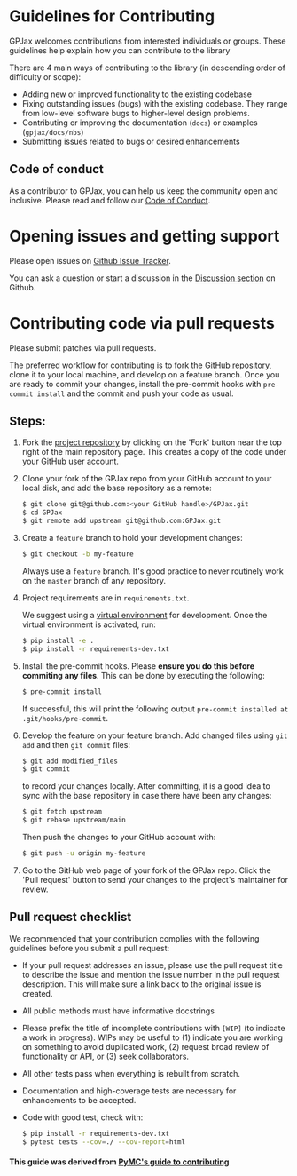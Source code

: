 # Guidelines for Contributing

GPJax welcomes contributions from interested individuals or groups. These
guidelines help explain how you can contribute to the library

There are 4 main ways of contributing to the library (in descending order of
difficulty or scope):

- Adding new or improved functionality to the existing codebase
- Fixing outstanding issues (bugs) with the existing codebase. They range from
  low-level software bugs to higher-level design problems.
- Contributing or improving the documentation (`docs`) or examples
  (`gpjax/docs/nbs`)
- Submitting issues related to bugs or desired enhancements

## Code of conduct

As a contributor to GPJax, you can help us keep the community open and
inclusive. Please read and follow our [Code of
Conduct](https://github.com/thomaspinder/GPJax/blob/master/.github/CODE_OF_CONDUCT.md).

# Opening issues and getting support

Please open issues on [Github Issue
Tracker](https://github.com/thomaspinder/GPJax/issues/new/choose).

You can ask a question or start a discussion in the [Discussion
section](https://github.com/thomaspinder/GPJax/discussions) on Github.

# Contributing code via pull requests

Please submit patches via pull requests.

The preferred workflow for contributing is to fork the [GitHub
repository](https://github.com/thomaspinder/GPJax), clone it to your local
machine, and develop on a feature branch. Once you are ready to commit your
changes, install the pre-commit hooks with `pre-commit install` and the commit
and push your code as usual.

## Steps:

1. Fork the [project repository](https://github.com/thomaspinder/GPJax) by
   clicking on the 'Fork' button near the top right of the main repository page.
   This creates a copy of the code under your GitHub user account.

2. Clone your fork of the GPJax repo from your GitHub account to your local
   disk, and add the base repository as a remote:

   ```bash
   $ git clone git@github.com:<your GitHub handle>/GPJax.git
   $ cd GPJax
   $ git remote add upstream git@github.com:GPJax.git
   ```

3. Create a `feature` branch to hold your development changes:

   ```bash
   $ git checkout -b my-feature
   ```

   Always use a `feature` branch. It's good practice to never routinely work on
   the `master` branch of any repository.

4. Project requirements are in `requirements.txt`.

   We suggest using a [virtual
   environment](https://docs.python-guide.org/dev/virtualenvs/) for development.
   Once the virtual environment is activated, run:

   ```bash
   $ pip install -e .
   $ pip install -r requirements-dev.txt
   ```
   
5. Install the pre-commit hooks. Please **ensure you do this before commiting
   any files**. This can be done by executing the following:
   ```bash
   $ pre-commit install
   ```
   If successful, this will print the following output `pre-commit installed at
   .git/hooks/pre-commit`.

6. Develop the feature on your feature branch. Add changed files using `git add`
   and then `git commit` files:

   ```bash
   $ git add modified_files
   $ git commit
   ```

   to record your changes locally. After committing, it is a good idea to sync
   with the base repository in case there have been any changes:

   ```bash
   $ git fetch upstream
   $ git rebase upstream/main
   ```

   Then push the changes to your GitHub account with:

   ```bash
   $ git push -u origin my-feature
   ```

7. Go to the GitHub web page of your fork of the GPJax repo. Click the 'Pull
   request' button to send your changes to the project's maintainer for review.

## Pull request checklist

We recommended that your contribution complies with the following guidelines
before you submit a pull request:

- If your pull request addresses an issue, please use the pull request title to
  describe the issue and mention the issue number in the pull request
  description. This will make sure a link back to the original issue is created.

- All public methods must have informative docstrings

- Please prefix the title of incomplete contributions with `[WIP]` (to indicate
  a work in progress). WIPs may be useful to (1) indicate you are working on
  something to avoid duplicated work, (2) request broad review of functionality
  or API, or (3) seek collaborators.

- All other tests pass when everything is rebuilt from scratch.

- Documentation and high-coverage tests are necessary for enhancements to be
  accepted.

- Code with good test, check with:

  ```bash
  $ pip install -r requirements-dev.txt
  $ pytest tests --cov=./ --cov-report=html
  ```

#### This guide was derived from [PyMC's guide to contributing](https://github.com/pymc-devs/pymc/blob/main/CONTRIBUTING.md)
